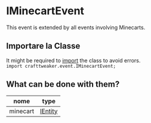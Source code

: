 # IMinecartEvent

This event is extended by all events involving Minecarts.

## Importare la Classe
It might be required to [import](/AdvancedFunctions/Import/) the class to avoid errors.  
`import crafttweaker.event.IMinecartEvent;`

## What can be done with them?

| nome     | type                                  |
| -------- | ------------------------------------- |
| minecart | [IEntity](/Vanilla/Entities/IEntity/) |

